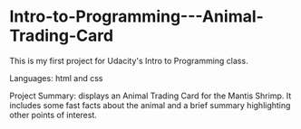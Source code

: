 # Intro-to-Programming---Animal-Trading-Card

This is my first project for Udacity's Intro to Programming class.

Languages: html and css

Project Summary: displays an Animal Trading Card for the Mantis Shrimp. It includes some fast facts about the animal and a brief summary highlighting other points of interest. 

